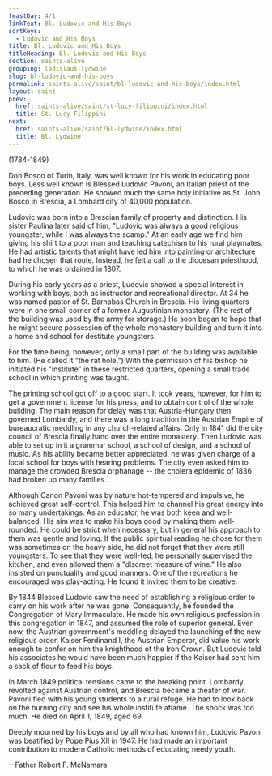 ```yaml
---
feastDay: 4/1
linkText: Bl. Ludovic and His Boys
sortKeys:
  - Ludovic and His Boys
title: Bl. Ludovic and His Boys
titleHeading: Bl. Ludovic and His Boys
section: saints-alive
grouping: ladislaus-lydwine
slug: bl-ludovic-and-his-boys
permalink: saints-alive/saint/bl-ludovic-and-his-boys/index.html
layout: saint
prev:
  href: saints-alive/saint/st-lucy-filippini/index.html
  title: St. Lucy Filippini
next:
  href: saints-alive/saint/bl-lydwine/index.html
  title: Bl. Lydwine
---
```

(1784-1849)

Don Bosco of Turin, Italy, was well known for his work in educating poor boys. Less well known is Blessed Ludovic Pavoni, an Italian priest of the preceding generation. He showed much the same holy initiative as St. John Bosco in Brescia, a Lombard city of 40,000 population.

Ludovic was born into a Brescian family of property and distinction. His sister Paulina later said of him, "Ludovic was always a good religious youngster, while I was always the scamp." At an early age we find him giving his shirt to a poor man and teaching catechism to his rural playmates. He had artistic talents that might have led him into painting or architecture had he chosen that route. Instead, he felt a call to the diocesan priesthood, to which he was ordained in 1807.

During his early years as a priest, Ludovic showed a special interest in working with boys, both as instructor and recreational director. At 34 he was named pastor of St. Barnabas Church in Brescia. His living quarters were in one small corner of a former Augustinian monastery. (The rest of the building was used by the army for storage.) He soon began to hope that he might secure possession of the whole monastery building and turn it into a home and school for destitute youngsters.

For the time being, however, only a small part of the building was available to him. (He called it "the rat hole.") With the permission of his bishop he initiated his "institute" in these restricted quarters, opening a small trade school in which printing was taught.

The printing school got off to a good start. It took years, however, for him to get a government license for his press, and to obtain control of the whole building. The main reason for delay was that Austria-Hungary then governed Lombardy, and there was a long tradition in the Austrian Empire of bureaucratic meddling in any church-related affairs. Only in 1841 did the city council of Brescia finally hand over the entire monastery. Then Ludovic was able to set up in it a grammar school, a school of design, and a school of music. As his ability became better appreciated, he was given charge of a local school for boys with hearing problems. The city even asked him to manage the crowded Brescia orphanage -- the cholera epidemic of 1836 had broken up many families.

Although Canon Pavoni was by nature hot-tempered and impulsive, he achieved great self-control. This helped him to channel his great energy into so many undertakings. As an educator, he was both keen and well-balanced. His aim was to make his boys good by making them well-rounded. He could be strict when necessary, but in general his approach to them was gentle and loving. If the public spiritual reading he chose for them was sometimes on the heavy side, he did not forget that they were still youngsters. To see that they were well-fed, he personally supervised the kitchen, and even allowed them a "discreet measure of wine." He also insisted on punctuality and good manners. One of the recreations he encouraged was play-acting. He found it invited them to be creative.

By 1844 Blessed Ludovic saw the need of establishing a religious order to carry on his work after he was gone. Consequently, he founded the Congregation of Mary Immaculate. He made his own religious profession in this congregation in 1847, and assumed the role of superior general. Even now, the Austrian government's meddling delayed the launching of the new religious order. Kaiser Ferdinand I, the Austrian Emperor, did value his work enough to confer on him the knighthood of the Iron Crown. But Ludovic told his associates he would have been much happier if the Kaiser had sent him a sack of flour to feed his boys.

In March 1849 political tensions came to the breaking point. Lombardy revolted against Austrian control, and Brescia became a theater of war. Pavoni fled with his young students to a rural refuge. He had to look back on the burning city and see his whole institute aflame. The shock was too much. He died on April 1, 1849, aged 69.

Deeply mourned by his boys and by all who had known him, Ludovic Pavoni was beatified by Pope Pius XII in 1947. He had made an important contribution to modern Catholic methods of educating needy youth.

\--Father Robert F. McNamara